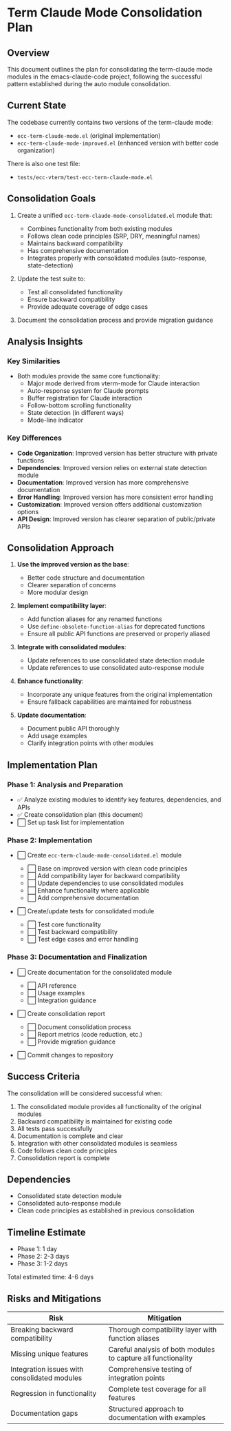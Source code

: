 # Term Claude Mode Consolidation Plan

## Overview

This document outlines the plan for consolidating the term-claude mode modules in the emacs-claude-code project, following the successful pattern established during the auto module consolidation.

## Current State

The codebase currently contains two versions of the term-claude mode:
- `ecc-term-claude-mode.el` (original implementation)
- `ecc-term-claude-mode-improved.el` (enhanced version with better code organization)

There is also one test file:
- `tests/ecc-vterm/test-ecc-term-claude-mode.el`

## Consolidation Goals

1. Create a unified `ecc-term-claude-mode-consolidated.el` module that:
   - Combines functionality from both existing modules
   - Follows clean code principles (SRP, DRY, meaningful names)
   - Maintains backward compatibility
   - Has comprehensive documentation
   - Integrates properly with consolidated modules (auto-response, state-detection)

2. Update the test suite to:
   - Test all consolidated functionality
   - Ensure backward compatibility
   - Provide adequate coverage of edge cases

3. Document the consolidation process and provide migration guidance

## Analysis Insights

### Key Similarities

- Both modules provide the same core functionality:
  - Major mode derived from vterm-mode for Claude interaction
  - Auto-response system for Claude prompts
  - Buffer registration for Claude interaction
  - Follow-bottom scrolling functionality
  - State detection (in different ways)
  - Mode-line indicator

### Key Differences

- **Code Organization**: Improved version has better structure with private functions
- **Dependencies**: Improved version relies on external state detection module
- **Documentation**: Improved version has more comprehensive documentation
- **Error Handling**: Improved version has more consistent error handling
- **Customization**: Improved version offers additional customization options
- **API Design**: Improved version has clearer separation of public/private APIs

## Consolidation Approach

1. **Use the improved version as the base**:
   - Better code structure and documentation
   - Clearer separation of concerns
   - More modular design

2. **Implement compatibility layer**:
   - Add function aliases for any renamed functions
   - Use `define-obsolete-function-alias` for deprecated functions
   - Ensure all public API functions are preserved or properly aliased

3. **Integrate with consolidated modules**:
   - Update references to use consolidated state detection module
   - Update references to use consolidated auto-response module

4. **Enhance functionality**:
   - Incorporate any unique features from the original implementation
   - Ensure fallback capabilities are maintained for robustness

5. **Update documentation**:
   - Document public API thoroughly
   - Add usage examples
   - Clarify integration points with other modules

## Implementation Plan

### Phase 1: Analysis and Preparation

- ✅ Analyze existing modules to identify key features, dependencies, and APIs
- ✅ Create consolidation plan (this document)
- ⬜ Set up task list for implementation

### Phase 2: Implementation

- ⬜ Create `ecc-term-claude-mode-consolidated.el` module
  - ⬜ Base on improved version with clean code principles
  - ⬜ Add compatibility layer for backward compatibility
  - ⬜ Update dependencies to use consolidated modules
  - ⬜ Enhance functionality where applicable
  - ⬜ Add comprehensive documentation

- ⬜ Create/update tests for consolidated module
  - ⬜ Test core functionality
  - ⬜ Test backward compatibility
  - ⬜ Test edge cases and error handling

### Phase 3: Documentation and Finalization

- ⬜ Create documentation for the consolidated module
  - ⬜ API reference
  - ⬜ Usage examples
  - ⬜ Integration guidance

- ⬜ Create consolidation report
  - ⬜ Document consolidation process
  - ⬜ Report metrics (code reduction, etc.)
  - ⬜ Provide migration guidance

- ⬜ Commit changes to repository

## Success Criteria

The consolidation will be considered successful when:

1. The consolidated module provides all functionality of the original modules
2. Backward compatibility is maintained for existing code
3. All tests pass successfully
4. Documentation is complete and clear
5. Integration with other consolidated modules is seamless
6. Code follows clean code principles
7. Consolidation report is complete

## Dependencies

- Consolidated state detection module
- Consolidated auto-response module
- Clean code principles as established in previous consolidation

## Timeline Estimate

- Phase 1: 1 day
- Phase 2: 2-3 days
- Phase 3: 1-2 days

Total estimated time: 4-6 days

## Risks and Mitigations

| Risk | Mitigation |
|------|------------|
| Breaking backward compatibility | Thorough compatibility layer with function aliases |
| Missing unique features | Careful analysis of both modules to capture all functionality |
| Integration issues with consolidated modules | Comprehensive testing of integration points |
| Regression in functionality | Complete test coverage for all features |
| Documentation gaps | Structured approach to documentation with examples |